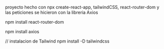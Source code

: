 proyecto hecho con npx create-react-app, tailwindCSS, react-router-dom y las peticiones se hicieron con la libreria Axios

npm install react-router-dom

npm install axios

// instalacion de Tailwind
npm install -D tailwindcss
